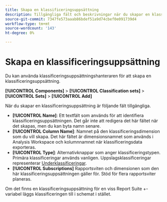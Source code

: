 ```yaml
---
title: Skapa en klassificeringsuppsättning
description: Tillgängliga fält och beskrivningar när du skapar en klassificeringsuppsättning.
source-git-commit: 7347fe573aaab86bdef51a9d74cbef0e091739d4
workflow-type: tm+mt
source-wordcount: '143'
ht-degree: 0%

---
```



# Skapa en klassificeringsuppsättning

Du kan använda klassificeringsuppsättningshanteraren för att skapa en klassificeringsuppsättning.

**[!UICONTROL Components]** > **[!UICONTROL Classification sets]** > **[!UICONTROL Sets]** > **[!UICONTROL Add]**

När du skapar en klassificeringsuppsättning är följande fält tillgängliga.

* **[!UICONTROL Name]**: Ett textfält som används för att identifiera klassificeringsuppsättningen. Det går inte att redigera det här fältet när det skapas, men du kan byta namn senare.
* **[!UICONTROL Column Name]**: Namnet på den klassificeringsdimension som du vill skapa. Det här fältet är dimensionsnamnet som används i Analysis Workspace och kolumnnamnet när klassificeringsdata exporteras.
* **[!UICONTROL Type]**: Alternativknappar som anger klassificeringstypen. Primära klassificeringar används vanligen. Uppslagsklassificeringar representerar [Underklassificeringar](../c-sub-classifications.md).
* **[!UICONTROL Subscriptions]** Rapportsviten och dimensionen som den här klassificeringsuppsättningen gäller för. Stöd för flera rapportsviter planeras.

Om det finns en klassificeringsuppsättning för en viss Report Suite +-variabel läggs klassificeringen till i schemat i stället.

